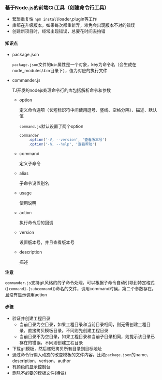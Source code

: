 ### 基于Node.js的前端Cli工具（创建命令行工具）

* 繁琐重复性 `npm install`loader,plugin等工作
* 库都在升级版本，如果每次都重新弄，难免会出现版本不对的错误
* 创建新项目时，经常出现错误，总要花时间去拍错

#### 知识点

* package.json

  `package.json`文件的`bin`属性是一个对象，key为命令名（会生成在node_modules/.bin目录下），值为对应的执行文件

* commander.js

  TJ开发的nodejs处理命令行的库包括解析命令和参数

  * option

    定义命令选项（长短标识符中间使用逗号、竖线、空格分隔）、描述、默认值

    `command.js`默认设置了两个option

    ```javascript
    commander
        .option('-V, --version', '查看版本号')
    	.option('-h, --help', '查看帮助')
    ```

  * command

    定义子命令

  * alias

    子命令设置别名

  * usage

    使用说明

  * action

    执行命令后的回调

  * version

    设置版本号，并且查看版本号

  * description

    描述

**注意**

`commander.js`支持git风格的的子命令处理，可以根据子命令自动引导到特定格式(`[command]-[subcommand]`)命名的文件，调用command时候，第二个参数存在，且没有显示调用action

#### 步骤

* 验证并创建工程目录
  * 当前目录为空目录，如果工程目录和当前目录相同，则无需创建工程目录，直接拷贝模板目录，不同则先创建工程目录
  * 当前目录不为空目录，如果工程目录和当前子目录相同，则提示该目录已存在的错误，不同则创建工程目录
* 下载git模板，然后递归拷贝所有目录到目标地址
* 通过命令行输入动态的改变模板的文件内容，比如`package.json`的name、description、verison、author
* 有颜色的显示控制台
* 删除不必要的模板文件(待做)

